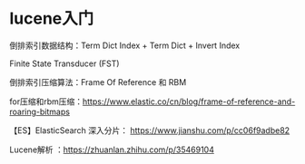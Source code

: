 # lucene入门


倒排索引数据结构：Term Dict Index + Term Dict + Invert Index

Finite State Transducer (FST)

倒排索引压缩算法：Frame Of Reference 和 RBM   

for压缩和rbm压缩：https://www.elastic.co/cn/blog/frame-of-reference-and-roaring-bitmaps

【ES】ElasticSearch 深入分片：    https://www.jianshu.com/p/cc06f9adbe82

Lucene解析 ：https://zhuanlan.zhihu.com/p/35469104

